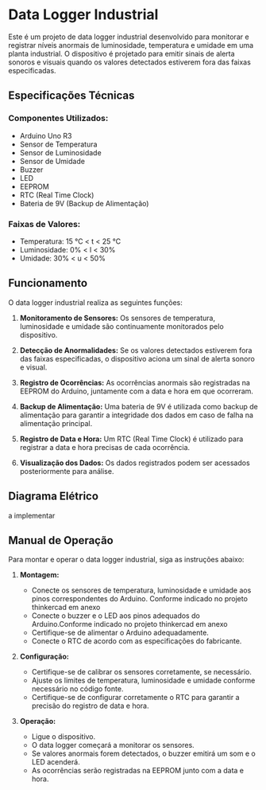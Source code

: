 # Data Logger Industrial

Este é um projeto de data logger industrial desenvolvido para monitorar e registrar níveis anormais de luminosidade, temperatura e umidade em uma planta industrial. O dispositivo é projetado para emitir sinais de alerta sonoros e visuais quando os valores detectados estiverem fora das faixas especificadas.

## Especificações Técnicas

### Componentes Utilizados:
- Arduino Uno R3
- Sensor de Temperatura
- Sensor de Luminosidade
- Sensor de Umidade
- Buzzer
- LED
- EEPROM
- RTC (Real Time Clock)
- Bateria de 9V (Backup de Alimentação)

### Faixas de Valores:
- Temperatura: 15 °C < t < 25 °C
- Luminosidade: 0% < l < 30%
- Umidade: 30% < u < 50%

## Funcionamento

O data logger industrial realiza as seguintes funções:

1. **Monitoramento de Sensores:** Os sensores de temperatura, luminosidade e umidade são continuamente monitorados pelo dispositivo.

2. **Detecção de Anormalidades:** Se os valores detectados estiverem fora das faixas especificadas, o dispositivo aciona um sinal de alerta sonoro e visual.

3. **Registro de Ocorrências:** As ocorrências anormais são registradas na EEPROM do Arduino, juntamente com a data e hora em que ocorreram.

4. **Backup de Alimentação:** Uma bateria de 9V é utilizada como backup de alimentação para garantir a integridade dos dados em caso de falha na alimentação principal.

5. **Registro de Data e Hora:** Um RTC (Real Time Clock) é utilizado para registrar a data e hora precisas de cada ocorrência.

6. **Visualização dos Dados:** Os dados registrados podem ser acessados posteriormente para análise.

## Diagrama Elétrico

a implementar

## Manual de Operação

Para montar e operar o data logger industrial, siga as instruções abaixo:

1. **Montagem:**
   - Conecte os sensores de temperatura, luminosidade e umidade aos pinos correspondentes do Arduino. Conforme indicado no projeto thinkercad em anexo
   - Conecte o buzzer e o LED aos pinos adequados do Arduino.Conforme indicado no projeto thinkercad em anexo
   - Certifique-se de alimentar o Arduino adequadamente.
   - Conecte o RTC de acordo com as especificações do fabricante.

2. **Configuração:**
   - Certifique-se de calibrar os sensores corretamente, se necessário.
   - Ajuste os limites de temperatura, luminosidade e umidade conforme necessário no código fonte.
   - Certifique-se de configurar corretamente o RTC para garantir a precisão do registro de data e hora.

3. **Operação:**
   - Ligue o dispositivo.
   - O data logger começará a monitorar os sensores.
   - Se valores anormais forem detectados, o buzzer emitirá um som e o LED acenderá.
   - As ocorrências serão registradas na EEPROM junto com a data e hora.

